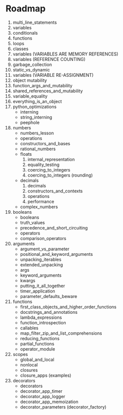 <h1>Roadmap</h1>
<ol>
    <li>multi_line_statements</li>
    <li>variables</li>
    <li>conditionals</li>
    <li>functions</li>
    <li>loops</li>
    <li>classes</li>
    <li>variables (VARIABLES ARE MEMORY REFERENCES)</li>
    <li>variables (REFERENCE COUNTING)</li>
    <li>garbage_collection</li>
    <li>static_vs_dynamic</li>
    <li>variables (VARIABLE RE-ASSIGNMENT)</li>
    <li>object mutability</li>
    <li>function_args_and_mutability</li>
    <li>shared_references_and_mutability</li>
    <li>variable_equality</li>
    <li>everything_is_an_object</li>
    <li>
    python_optimizations
    <ul>
        <li>interning</li>
        <li>string_interning</li>
        <li>peephole</li>
    </ul>
    </li>
    <li>
    numbers
        <ul>
        <li>numbers_lesson</li>
        <li>operations</li>
        <li>constructors_and_bases</li>
        <li>rational_numbers</li>
        <li>
        floats
            <ol>
                <li>internal_representation</li>
                <li>equality_testing</li>
                <li>coercing_to_integers</li>
                <li>coercing_to_integers (rounding)</li>
            </ol>
        </li>
        <li>
        decimals
            <ol>
                <li>decimals</li>
                <li>constructors_and_contexts</li>
                <li>operations</li>
                <li>performance</li>
            </ol>
        </li>
        <li>complex_numbers</li>
        </ul>
    </li>
    <li>
    booleans
    <ul>
        <li>booleans</li>
        <li>truth_values</li>
        <li>precedence_and_short_circuiting</li>
        <li>operators</li>
        <li>comparison_operators</li>
    </ul>
    </li>
    <li>
    arguments
        <ul>
        <li>argument_vs_parameter</li>
        <li>positional_and_keyword_arguments</li>
        <li>unpacking_iterables</li>
        <li>extended_unpacking</li>
        <li>args</li>
        <li>keyword_arguments</li>
        <li>kwargs</li>
        <li>putting_it_all_together</li>
        <li>timer_application</li>
        <li>parameter_defaults_beware</li>
        </ul>
    </li>
    <li>
    functions
        <ul>
        <li>first_class_objects_and_higher_order_functions</li>
        <li>docstrings_and_annotations</li>
        <li>lambda_expressions</li>
        <li>function_introspection</li>
        <li>callables</li>
        <li>map_filter_zip_and_list_comprehensions</li>
        <li>reducing_functions</li>
        <li>partial_functions</li>
        <li>operator_module</li>
        </ul>
    </li>
    <li>
    scopes
        <ul>
        <li>global_and_local</li>
        <li>nonlocal</li>
        <li>closures</li>
        <li>closure_apps (examples)</li>
        </ul>
    </li>
    <li>
    decorators
        <ul>
        <li>decorators</li>
        <li>decorator_app_timer</li>
        <li>decorator_app_logger</li>
        <li>decorator_app_memoization</li>
        <li>decorator_parameters (decorator_factory)</li>
        </ul>
    </li>
</ol>